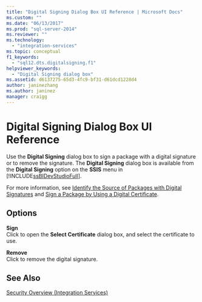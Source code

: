 ```yaml
---
title: "Digital Signing Dialog Box UI Reference | Microsoft Docs"
ms.custom: ""
ms.date: "06/13/2017"
ms.prod: "sql-server-2014"
ms.reviewer: ""
ms.technology: 
  - "integration-services"
ms.topic: conceptual
f1_keywords: 
  - "sql12.dts.digitalsigning.f1"
helpviewer_keywords: 
  - "Digital Signing dialog box"
ms.assetid: d6137275-65d3-4fc9-bf31-d61dcd1228d4
author: janinezhang
ms.author: janinez
manager: craigg
---
```

# Digital Signing Dialog Box UI Reference
  Use the **Digital Signing** dialog box to sign a package with a digital signature or to remove the signature. The **Digital Signing** dialog box is available from the **Digital Signing** option on the **SSIS** menu in [!INCLUDE[ssBIDevStudioFull](../includes/ssbidevstudiofull-md.md)].  
  
 For more information, see [Identify the Source of Packages with Digital Signatures](security/identify-the-source-of-packages-with-digital-signatures.md) and [Sign a Package by Using a Digital Certificate](../../2014/integration-services/sign-a-package-by-using-a-digital-certificate.md).  
  
## Options  
 **Sign**  
 Click to open the **Select Certificate** dialog box, and select the certificate to use.  
  
 **Remove**  
 Click to remove the digital signature.  
  
## See Also  
 [Security Overview &#40;Integration Services&#41;](security/security-overview-integration-services.md)  
  
  
